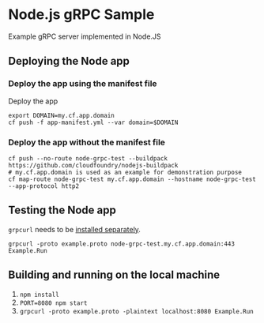 # Node.js gRPC Sample

Example gRPC server implemented in Node.JS
## Deploying the Node app
### Deploy the app using the manifest file
Deploy the app
```shell
export DOMAIN=my.cf.app.domain
cf push -f app-manifest.yml --var domain=$DOMAIN
```
### Deploy the app without the manifest file
```shell
cf push --no-route node-grpc-test --buildpack https://github.com/cloudfoundry/nodejs-buildpack 
# my.cf.app.domain is used as an example for demonstration purpose
cf map-route node-grpc-test my.cf.app.domain --hostname node-grpc-test --app-protocol http2
```

## Testing the Node app
`grpcurl` needs to be [installed separately](https://github.com/fullstorydev/grpcurl).
```shell
grpcurl -proto example.proto node-grpc-test.my.cf.app.domain:443 Example.Run 
```

## Building and running on the local machine

1. `npm install`
2. `PORT=8080 npm start`
3. `grpcurl -proto example.proto -plaintext localhost:8080 Example.Run`
